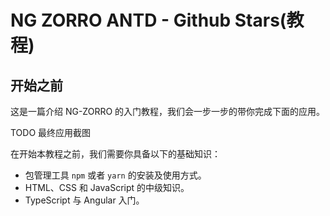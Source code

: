 # NG ZORRO ANTD - Github Stars(教程)

## 开始之前

这是一篇介绍 NG-ZORRO 的入门教程，我们会一步一步的带你完成下面的应用。

TODO 最终应用截图


在开始本教程之前，我们需要你具备以下的基础知识：

- 包管理工具 `npm` 或者 `yarn` 的安装及使用方式。
- HTML、CSS 和 JavaScript 的中级知识。
- TypeScript 与 Angular 入门。

